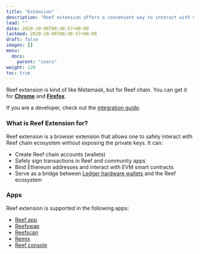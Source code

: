 ```yaml
---
title: "Extension"
description: "Reef extension offers a convenient way to interact with dapps on Reef chain."
lead: ""
date: 2020-10-06T08:48:57+00:00
lastmod: 2020-10-06T08:48:57+00:00
draft: false
images: []
menu:
  docs:
    parent: "users"
weight: 120
toc: true
---
```


Reef extension is kind of like Metamask, but for Reef chain. You can get it for **[Chrome](https://chrome.google.com/webstore/detail/reefjs-extension/mjgkpalnahacmhkikiommfiomhjipgjn)** and **[Firefox](https://addons.mozilla.org/en-US/firefox/addon/reef-js-extension/)**.

If you are a developer, check out the [integration guide](https://github.com/reef-defi/browser-extension#readme).

### What is Reef Extension for?
Reef extension is a browser extension that allows one to safely interact with Reef chain ecosystem
without exposing the private keys. It can:
 - Create Reef chain accounts (wallets)
 - Safely sign transactions in Reef and community apps
 - Bind Ethereum addresses and interact with EVM smart contracts
 - Serve as a bridge between [Ledger hardware wallets](/docs/users/ledger) and the Reef ecosystem

### Apps
Reef extension is supported in the following apps:
 - [Reef app](https://app.reef.io)
 - [Reefswap](https://reefswap.com)
 - [Reefscan](https://reefscan.com)
 - [Remix](https://remix.reefscan.com)
 - [Reef console](https://console.reefscan.com)


